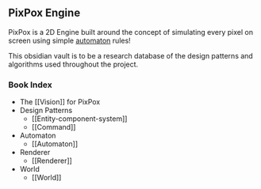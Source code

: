 ## PixPox Engine

PixPox is a 2D Engine built around the concept of simulating every pixel on screen using simple [automaton](https://en.wikipedia.org/wiki/Automaton) rules! 

This obsidian vault is to be a research database of the design patterns and algorithms used throughout the project.


### Book Index
- The [[Vision]] for PixPox
- Design Patterns
	- [[Entity-component-system]]
	- [[Command]]
- Automaton
	- [[Automaton]]
- Renderer
	- [[Renderer]]
- World
	- [[World]]